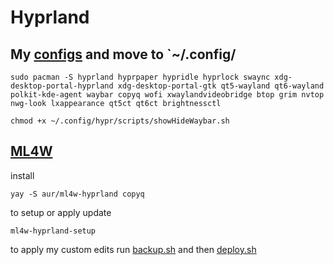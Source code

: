 # Hyprland

## My [configs](./hypr/Sidney-Hypr/) and move to `~/.config/

```
sudo pacman -S hyprland hyprpaper hypridle hyprlock swaync xdg-desktop-portal-hyprland xdg-desktop-portal-gtk qt5-wayland qt6-wayland polkit-kde-agent waybar copyq wofi xwaylandvideobridge btop grim nvtop nwg-look lxappearance qt5ct qt6ct brightnessctl
```

```
chmod +x ~/.config/hypr/scripts/showHideWaybar.sh 
```

## [ML4W](https://www.ml4w.com)
install
```
yay -S aur/ml4w-hyprland copyq
```
to setup or apply update
```
ml4w-hyprland-setup
```
to apply my custom edits
run [backup.sh](./hypr/ML4W-Hypr/backup.sh) and then [deploy.sh](./hypr/ML4W-Hypr/deploy.sh)

